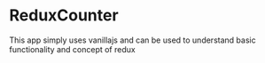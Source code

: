# ReduxCounter
This app simply uses vanillajs and can be used to understand basic functionality and concept of redux
